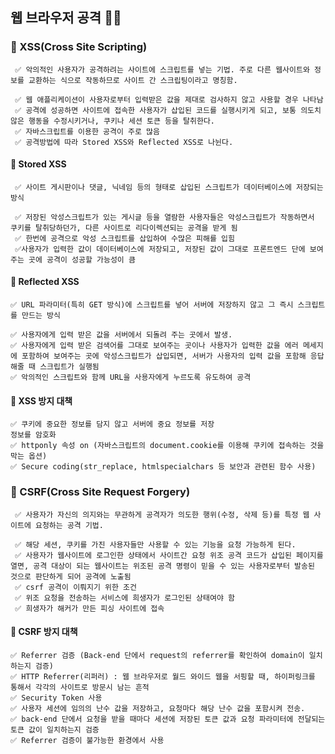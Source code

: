 ## 웹 브라우저 공격 👩‍💻

### 🍄 XSS(Cross Site Scripting)

     ✅ 악의적인 사용자가 공격하려는 사이트에 스크립트를 넣는 기법. 주로 다른 웹사이트와 정보를 교환하는 식으로 작동하므로 사이트 간 스크립팅이라고 명칭함.

     ✅ 웹 애플리케이션이 사용자로부터 입력받은 값을 제대로 검사하지 않고 사용할 경우 나타남
     ✅ 공격에 성공하면 사이트에 접속한 사용자가 삽입된 코드를 실행시키게 되고, 보통 의도치 않은 행동을 수정시키거나, 쿠키나 세션 토큰 등을 탈취한다.
     ✅ 자바스크립트를 이용한 공격이 주로 많음
     ✅ 공격방법에 따라 Stored XSS와 Reflected XSS로 나뉜다.


#### 🌱 Stored XSS

     ✅ 사이트 게시판이나 댓글, 닉네임 등의 형태로 삽입된 스크립트가 데이터베이스에 저장되는 방식

     ✅ 저장된 악성스크립트가 있는 게시글 등을 열람한 사용자들은 악성스크립트가 작동하면서 쿠키를 탈취당하던가, 다른 사이트로 리다이렉션되는 공격을 받게 됨
     ✅ 한번에 공격으로 악성 스크립트를 삽입하여 수많은 피해를 입힘
     ✅사용자가 입력한 값이 데이터베이스에 저장되고, 저장된 값이 그대로 프론트엔드 단에 보여주는 곳에 공격이 성공할 가능성이 큼

#### 🌱 Reflected XSS
    ✅ URL 파라미터(특히 GET 방식)에 스크립트를 넣어 서버에 저장하지 않고 그 즉시 스크립트를 만드는 방식

    ✅ 사용자에게 입력 받은 값을 서버에서 되돌려 주는 곳에서 발생.
    ✅ 사용자에게 입력 받은 검색어를 그대로 보여주는 곳이나 사용자가 입력한 값을 에러 메세지에 포함하여 보여주는 곳에 악성스크립트가 삽입되면, 서버가 사용자의 입력 값을 포함해 응답해줄 때 스크립트가 실행됨
    ✅ 악의적인 스크립트와 함께 URL을 사용자에게 누르도록 유도하여 공격

#### 🌱 XSS 방지 대책
    ✅ 쿠키에 중요한 정보를 담지 않고 서버에 중요 정보를 저장
    정보를 암호화
    ✅ httponly 속성 on (자바스크립트의 document.cookie를 이용해 쿠키에 접속하는 것을 막는 옵션)
    ✅ Secure coding(str_replace, htmlspecialchars 등 보안과 관련된 함수 사용)


### 🍄  CSRF(Cross Site Request Forgery)
     ✅ 사용자가 자신의 의지와는 무관하게 공격자가 의도한 행위(수정, 삭제 등)를 특정 웹 사이트에 요청하는 공격 기법.

     ✅ 해당 세션, 쿠키를 가진 사용자들만 사용할 수 있는 기능을 요청 가능하게 된다.
     ✅ 사용자가 웹사이트에 로그인한 상태에서 사이트간 요청 위조 공격 코드가 삽입된 페이지를 열면, 공격 대상이 되는 웹사이트는 위조된 공격 명령이 믿을 수 있는 사용자로부터 발송된 것으로 판단하게 되어 공격에 노출됨
     ✅ csrf 공격이 이뤄지기 위한 조건
     ✅ 위조 요청을 전송하는 서비스에 희생자가 로그인된 상태여야 함
     ✅ 희생자가 해커가 만든 피싱 사이트에 접속

#### 🌱 CSRF 방지 대책
    ✅ Referrer 검증 (Back-end 단에서 request의 referrer를 확인하여 domain이 일치하는지 검증)
    ✅ HTTP Referrer(리퍼러) : 웹 브라우저로 월드 와이드 웹을 서핑할 때, 하이퍼링크를 통해서 각각의 사이트로 방문시 남는 흔적
    ✅ Security Token 사용
    ✅ 사용자 세션에 임의의 난수 값을 저장하고, 요청마다 해당 난수 값을 포함시켜 전송.
    ✅ back-end 단에서 요청을 받을 때마다 세션에 저장된 토큰 값과 요청 파라미터에 전달되는 토큰 값이 일치하는지 검증
    ✅ Referrer 검증이 불가능한 환경에서 사용